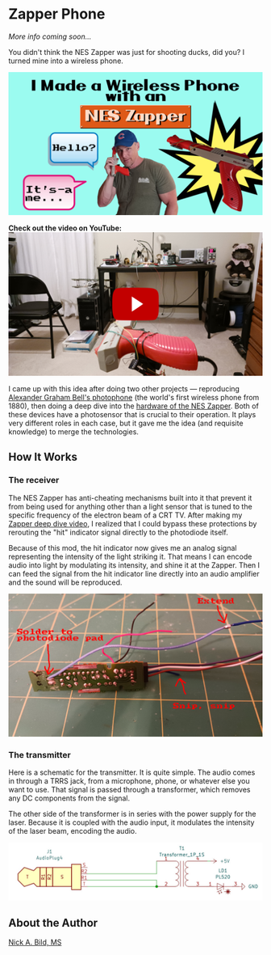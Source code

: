 # Zapper Phone

*More info coming soon...*

You didn't think the NES Zapper was just for shooting ducks, did you? I turned mine into a wireless phone.

![](https://raw.githubusercontent.com/nickbild/zapper_phone/refs/heads/main/media/logo.jpg)

**Check out the video on YouTube:**
<a href="https://www.youtube.com/watch?v=N6qzJRUytfU">![](https://raw.githubusercontent.com/nickbild/zapper_phone/refs/heads/main/media/youtube_preview.jpg)</a>

I came up with this idea after doing two other projects — reproducing [Alexander Graham Bell's photophone](https://www.youtube.com/watch?v=XQ86fkRRS5M) (the world's first wireless phone from 1880), then doing a deep dive into the [hardware of the NES Zapper](https://www.youtube.com/watch?v=cWvGYfH0B30). Both of these devices have a photosensor that is crucial to their operation. It plays very different roles in each case, but it gave me the idea (and requisite knowledge) to merge the technologies.

## How It Works

### The receiver

The NES Zapper has anti-cheating mechanisms built into it that prevent it from being used for anything other than a light sensor that is tuned to the specific frequency of the electron beam of a CRT TV. After making my [Zapper deep dive video](https://www.youtube.com/watch?v=cWvGYfH0B30), I realized that I could bypass these protections by rerouting the "hit" indicator signal directly to the photodiode itself.

Because of this mod, the hit indicator now gives me an analog signal representing the intensity of the light striking it. That means I can encode audio into light by modulating its intensity, and shine it at the Zapper. Then I can feed the signal from the hit indicator line directly into an audio amplifier and the sound will be reproduced.

![](https://raw.githubusercontent.com/nickbild/zapper_phone/refs/heads/main/media/zapper_mod_annotated.jpg)

### The transmitter

Here is a schematic for the transmitter. It is quite simple. The audio comes in through a TRRS jack, from a microphone, phone, or whatever else you want to use. That signal is passed through a transformer, which removes any DC components from the signal.

The other side of the transformer is in series with the power supply for the laser. Because it is coupled with the audio input, it modulates the intensity of the laser beam, encoding the audio.

![](https://raw.githubusercontent.com/nickbild/zapper_phone/refs/heads/main/media/transmitter_schematic_crop.jpg)

## About the Author

[Nick A. Bild, MS](https://nickbild79.firebaseapp.com/#!/)
